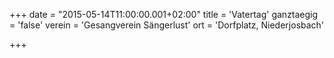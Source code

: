 +++
date = "2015-05-14T11:00:00.001+02:00"
title = 'Vatertag'
ganztaegig = 'false'
verein = 'Gesangverein Sängerlust'
ort = 'Dorfplatz, Niederjosbach'

+++

      